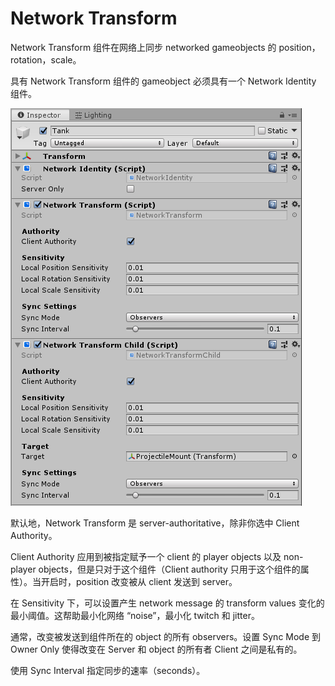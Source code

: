 # Network Transform

Network Transform 组件在网络上同步 networked gameobjects 的 position，rotation，scale。

具有 Network Transform 组件的 gameobject 必须具有一个 Network Identity 组件。

![NetworkTransform](../../Image/NetworkTransform.png)

默认地，Network Transform 是 server-authoritative，除非你选中 Client Authority。

Client Authority 应用到被指定赋予一个 client 的 player objects 以及 non-player objects，但是只对于这个组件（Client authority 只用于这个组件的属性）。当开启时，position 改变被从 client 发送到 server。

在 Sensitivity 下，可以设置产生 network message 的 transform values 变化的最小阈值。这帮助最小化网络 “noise”，最小化 twitch 和 jitter。

通常，改变被发送到组件所在的 object 的所有 observers。设置 Sync Mode 到 Owner Only 使得改变在 Server 和 object 的所有者 Client 之间是私有的。

使用 Sync Interval 指定同步的速率（seconds）。
